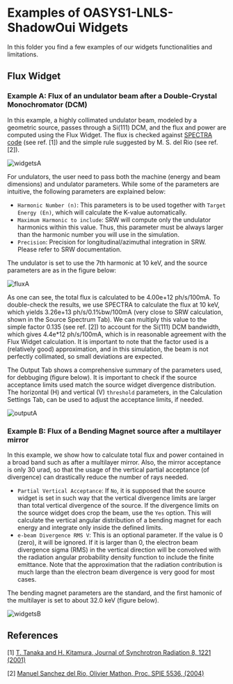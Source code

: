 # Examples of OASYS1-LNLS-ShadowOui Widgets
In this folder you find a few examples of our widgets functionalities and limitations. 

## Flux Widget

### Example A: Flux of an undulator beam after a Double-Crystal Monochromator (DCM) 
In this example, a highly collimated undulator beam, modeled by a geometric source, passes through a Si(111) DCM, and the flux and power are computed using the Flux Widget. The flux is checked against [SPECTRA code](http://spectrax.org/spectra/index.html) (see ref. [1]) and the simple rule suggested by M. S. del Rio (see ref. [2]). 

![widgetsA](https://github.com/oasys-lnls-kit/OASYS1-LNLS-ShadowOui/blob/master/images/ExampleA_widgets.png "widgetsA")

For undulators, the user need to pass both the machine (energy and beam dimensions) and undulator parameters. While some of the parameters are intuitive, the following parameters are explained below:

- `Harmonic Number (n)`: This parameters is to be used together with `Target Energy (En)`, which will calculate the K-value automatically. 
- `Maximum Harmonic to include`: SRW will compute only the undulator harmonics within this value. Thus, this parameter must be always larger than the harmonic number you will use in the simulation.
- `Precision`: Precision for longitudinal/azimuthal integration in SRW. Please refer to SRW documentation.

The undulator is set to use the 7th harmonic at 10 keV, and the source parameters are as in the figure below:

![fluxA](https://github.com/oasys-lnls-kit/OASYS1-LNLS-ShadowOui/blob/master/images/ExampleA_flux.png "fluxA")

As one can see, the total flux is calculated to be 4.00e+12 ph/s/100mA. To double-check the results, we use SPECTRA to calculate the flux at 10 keV, which yields 3.26e+13 ph/s/0.1%bw/100mA (very close to SRW calculation, shown in the Source Spectrum Tab). We can multiply this value to the simple factor 0.135 (see ref. [2]) to account for the Si(111) DCM bandwidth, which gives 4.4e*12 ph/s/100mA, which is in reasonable agreement with the Flux Widget calculation. It is important to note that the factor used is a (relatively good) approximation, and in this simulation, the beam is not perfectly collimated, so small deviations are expected. 

The Output Tab shows a comprehensive summary of the parameters used, for debbuging (figure below). It is important to check if the source acceptance limits used match the source widget divergence distribution. The horizontal (H) and vertical (V) `threshold` parameters, in the Calculation Settings Tab, can be used to adjust the acceptance limits, if needed.

![outputA](https://github.com/oasys-lnls-kit/OASYS1-LNLS-ShadowOui/blob/master/images/ExampleA_output.png "outputA")


### Example B: Flux of a Bending Magnet source after a multilayer mirror
In this example, we show how to calculate total flux and power contained in a broad band such as after a multilayer mirror. Also, the mirror acceptance is only 30 urad, so that the usage of the vertical partial acceptance (of divergence) can drastically reduce the number of rays needed. 

- `Partial Vertical Acceptance`: If `No`, it is supposed that the source widget is set in such way that the vertical divergence limits are larger than total vertical divergence of the source. If the divergence limits on the source widget does crop the beam, use the `Yes` option. This will calculate the vertical angular distribution of a bending magnet for each energy and integrate only inside the defined limits.
- `e-beam Divergence RMS V`: This is an optional parameter. If the value is 0 (zero), it will be ignored. If it is larger than 0, the electron beam divergence sigma (RMS) in the vertical direction will be convolved with the radiation angular probability density function to include the finite emittance. Note that the approximation that the radiation contribution is much large than the electron beam divergence is very good for most cases.

The bending magnet parameters are the standard, and the first hamonic of the multilayer is set to about 32.0 keV (figure below).
 
![widgetsB](https://github.com/oasys-lnls-kit/OASYS1-LNLS-ShadowOui/blob/master/images/ExampleB_widgets.png "widgetsB")




## References 

[1] [T. Tanaka and H. Kitamura, Journal of Synchrotron Radiation 8, 1221 (2001)](https://doi.org/10.1107/S090904950101425X)

[2] [Manuel Sanchez del Rio, Olivier Mathon, Proc. SPIE 5536, (2004)](https://doi.org/10.1117/12.559326)



